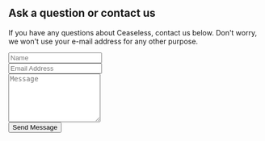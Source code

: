 
<!-- CTA -->
<section id="cta">

  <h2>Ask a question or contact us</h2>
  <p>If you have any questions about Ceaseless, contact us below. Don't worry, we won't use your e-mail address for any other purpose.</p>

  <form method="post" class="contact-form" data-action-path="http://forms.brace.io/chrislim@theotech.org">
    <div class="row uniform half collapse-at-2">
      <div class="6u">
        <input type="text" name="name" placeholder="Name">
      </div>
      <div class="6u">
        <input type="email" name="email" id="email" placeholder="Email Address" />
      </div>
    </div>
    <div class="row uniform half">
      <div class="12u">
        <textarea name="message" rows="6" placeholder="Message"></textarea>
      </div>
    </div>
    <div class="row uniform half collapse-at-2">
      <div class="12u">
        <input type="submit" value="Send Message" class="fit" />
      </div>
    </div>
  </form>

</section>
